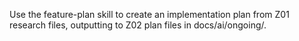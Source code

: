 Use the feature-plan skill to create an implementation plan from Z01 research files, outputting to Z02 plan files in docs/ai/ongoing/.

